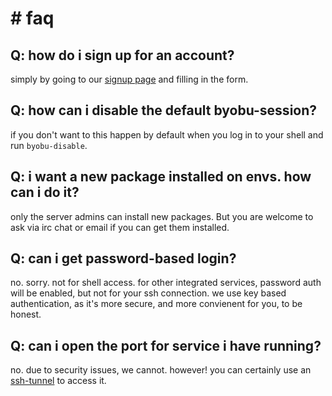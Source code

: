# # faq

## Q: how do i sign up for an account?
simply by going to our [signup page](https://envs.net/signup/) and filling in the form.

## Q: how can i disable the default byobu-session?
if you don't want to this happen by default when you log in to your shell and run `byobu-disable`.

## Q: i want a new package installed on envs. how can i do it?
only the server admins can install new packages. But you are welcome to ask via irc chat or email if you can get them installed.

## Q: can i get password-based login?
no. sorry. not for shell access. for other integrated services, password auth will be enabled, but not for your ssh connection. we use key based authentication, as it's more secure, and more convienent for you, to be honest.

## Q: can i open the port for service i have running?
no. due to security issues, we cannot. however! you can certainly use an [ssh-tunnel](https://help.envs.net/help/#ssh-tunnels) to access it.

